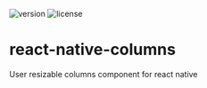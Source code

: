 ![version](https://img.shields.io/badge/version-1.0.0-blue.svg)
![license](https://img.shields.io/github/license/mashape/apistatus.svg)

# react-native-columns
User resizable columns component for react native
